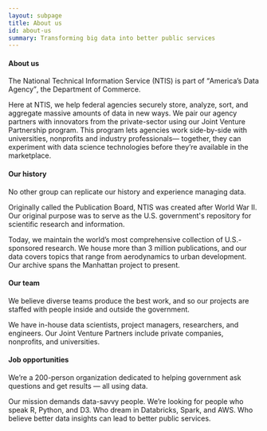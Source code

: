```yaml
---
layout: subpage
title: About us
id: about-us
summary: Transforming big data into better public services
---
```


#### About us

The National Technical Information Service (NTIS) is part of <q>America’s Data Agency</q>, the Department of Commerce. 

Here at NTIS, we help federal agencies securely store, analyze, sort, and aggregate massive amounts of data in new ways. We pair our agency partners with innovators from the private-sector using our Joint Venture Partnership program. This program lets agencies work side-by-side with universities, nonprofits and industry professionals— together, they can experiment with data science technologies before they’re available in the marketplace. 

#### Our history

No other group can replicate our history and experience managing data. 

Originally called the Publication Board, NTIS was created after World War II. Our original purpose was to serve as the U.S. government's repository for scientific research and information. 

Today, we maintain the world’s most comprehensive collection of U.S.-sponsored research. We house more than 3 million publications, and our data covers topics that range from aerodynamics to urban development. Our archive spans the Manhattan project to present. 

#### Our team

We believe diverse teams produce the best work, and so our projects are staffed with people inside and outside the government. 

We have in-house data scientists, project managers, researchers, and engineers. Our Joint Venture Partners include private companies, nonprofits, and universities.

#### Job opportunities

We’re a 200-person organization dedicated to helping government ask questions and get results — all using data.

Our mission demands data-savvy people.  We’re looking for people who speak R, Python, and D3. Who dream in Databricks, Spark, and AWS. Who believe better data insights can lead to better public services.


